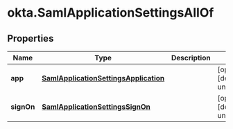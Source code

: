 # okta.SamlApplicationSettingsAllOf

## Properties

Name | Type | Description | Notes
------------ | ------------- | ------------- | -------------
**app** | [**SamlApplicationSettingsApplication**](SamlApplicationSettingsApplication.md) |  | [optional] [default to undefined]
**signOn** | [**SamlApplicationSettingsSignOn**](SamlApplicationSettingsSignOn.md) |  | [optional] [default to undefined]

